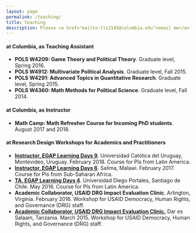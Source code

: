 ```yaml
---
layout: page
permalink: /teaching/
title: teaching
description: Please <a href="mailto:tls2145@columbia.edu">email me</a> for syllabi, teaching evaluations, section notes, and lecture slides.
---
```


<section>
  <h4>at Columbia, as Teaching Assistant</h4>
  <ul>
  <li><strong>POLS W4209: Game Theory and Political Theory</strong>. Graduate level, Spring 2016.</li>
  <li><strong>POLS W4912: Multivariate Political Analysis</strong>. Graduate level, Fall 2015.</li>
  <li><strong>POLS W4291: Advanced Topics in Quantitative Research</strong>. Graduate level, Spring 2015.</li>
  <li> <strong> POLS W4360: Math Methods for Political Science</strong>. Graduate level, Fall 2014. </li>  
  </ul>

</section>

<section>
  <h4>at Columbia, as Instructor</h4>
  <ul>
  <li> <strong> Math Camp: Math Refresher Course for Incoming PhD students</strong>. August 2017 and 2018.</li>
  </ul>
</section>

<section>
  <h4>at Research Design Workshops for Academics and Practitioners</h4>
  <ul>
  <li>
  <a href="https://egap.org/content/egap-learning-days-9"  target="_blank"><strong>Instructor, EGAP Learning Days 9</strong></a>. Universidad Católica del Uruguay, Montevideo, Uruguay. February 2018. Course for PIs from Latin America.
 </li>
 <li>
 <a href="https://egap.org/content/egap-learning-days-6" target="_blank"><strong>Instructor, EGAP Learning Days 6</strong></a>. Salima, Malawi. February 2017. Course for PIs from Sub-Saharan Africa.
</li>
<li>
<a href="https://egap.org/content/egap-learning-days-4"  target="_blank"><strong>TA, EGAP Learning Days 4</strong></a>. Universidad Diego Portales, Santiago de Chile. May 2016. Course for PIs from Latin America.
</li>
<li>
<strong>Academic Collaborator, USAID DRG Impact Evaluation Clinic</strong>. Arlington, Virginia. February 2016. Workshop for USAID Democracy, Human Rights, and Governance (DRG) staff.
</li>
<li>
<a href="https://usaidlearninglab.org/lab-notes/evaluating-and-learning-usaid-democracy%2C-human-rights%2C-and-governance-programming"  target="_blank"><strong>Academic Collaborator, USAID DRG Impact Evaluation Clinic.</strong></a> Dar es Salaam, Tanzania. March 2015. Workshop for USAID Democracy, Human Rights, and Governance (DRG) staff.
</li>
  </ul>
</section>
